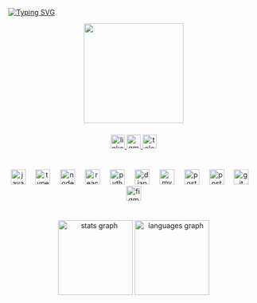 [![Typing SVG](https://readme-typing-svg.herokuapp.com?font=Poppins+Code&weight=300&size=30&duration=4000&pause=1000&color=FFF&center=true&vCenter=true&random=false&width=1000&lines=Olá!+Meu+nome+é+Nayla+Hilana+✨;Desenvolvedora+Full+Stack)](https://git.io/typing-svg)

<div align="center">
  <img height="200" src="https://cdn.dribbble.com/users/3671336/screenshots/6646593/jelisa_1to1px_animation3.gif"/>
</div>

###
<div align="center">
  <a href="https://www.linkedin.com/in/nayla-hilana-dev/" target="_blank">
    <img src="https://img.shields.io/static/v1?message=LinkedIn&logo=linkedin&label=&color=191724&logoColor=FFF&labelColor=&style=for-the-badge" height="28" alt="linkedin logo"/>
  </a>
  
  <a href="mailto:hilanacs@outlook.com" target="_blank">
    <img src="https://img.shields.io/static/v1?message=Gmail&logo=gmail&label=&color=191724&logoColor=FFF&labelColor=&style=for-the-badge" height="28" alt="gmail logo"/>
  </a>
  
  <a href="https://t.me/hilanadev" target="_blank">
    <img src="https://img.shields.io/static/v1?message=Telegram&logo=telegram&label=&color=191724&logoColor=FFF&labelColor=&style=for-the-badge" height="28" alt="telegram logo"/>
  </a>
</div>

#
<div align="center">
  <img src="https://skillicons.dev/icons?i=js" height="30" alt="javascript logo"  />
  <img width="12" />
  <img src="https://skillicons.dev/icons?i=ts" height="30" alt="typescript logo"  />
  <img width="12" />
  <img src="https://skillicons.dev/icons?i=nodejs" height="30" alt="nodejs logo"  />
  <img width="12" />
  <img src="https://skillicons.dev/icons?i=react" height="30" alt="react logo"  />
  <img width="12" />
  <img src="https://cdn.jsdelivr.net/gh/devicons/devicon/icons/python/python-original.svg" height="30" alt="python logo"  />
  <img width="12" />
  <img src="https://skillicons.dev/icons?i=django" height="30" alt="django logo"  />
  <img width="12" />
  <img src="https://skillicons.dev/icons?i=mysql" height="30" alt="mysql logo"  />
  <img width="12" />
  <img src="https://skillicons.dev/icons?i=postgres" height="30" alt="postgresql logo"  />
  <img width="12" />
  <img src="https://skillicons.dev/icons?i=postman" height="30" alt="postman logo"  />
  <img width="12" />
  <img src="https://skillicons.dev/icons?i=git" height="30" alt="git logo"  />
  <img width="12" />
  <img src="https://skillicons.dev/icons?i=figma" height="30" alt="figma logo"  />
</div>

#

<div align="center">
  <img src="https://github-readme-stats.vercel.app/api?username=hilanasilv&hide_title=true&hide_rank=false&show_icons=true&include_all_commits=true&count_private=true&disable_animations=false&theme=rose_pine&locale=en&hide_border=true&order=1" height="150" alt="stats graph"  />
  <img src="https://github-readme-stats.vercel.app/api/top-langs?username=hilanasilv&locale=en&hide_title=true&layout=compact&card_width=320&langs_count=6&theme=rose_pine&hide_border=true&order=2" height="150" alt="languages graph"  />
</div>

